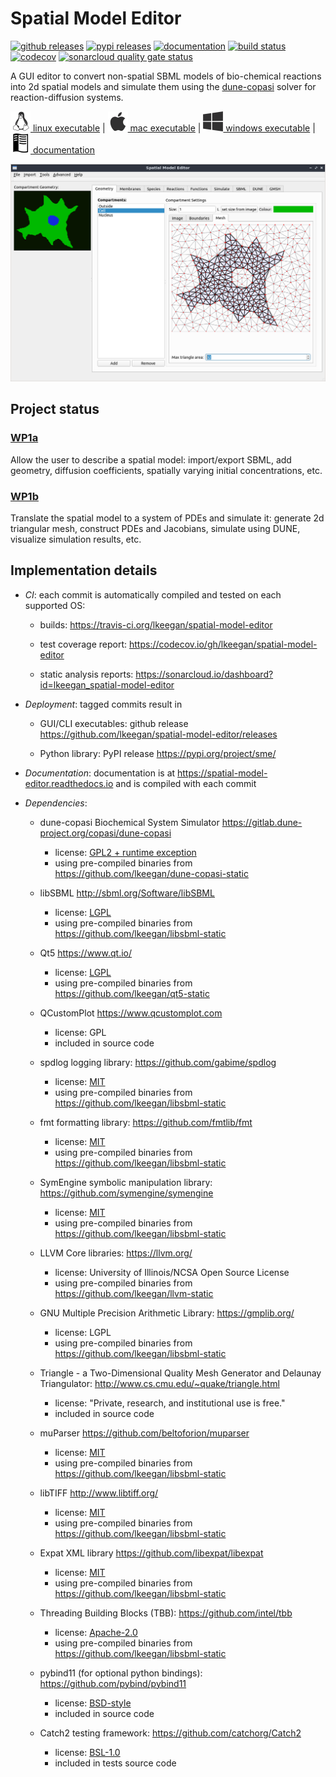 # Spatial Model Editor
[![github releases](https://img.shields.io/github/release/lkeegan/spatial-model-editor.svg)](https://github.com/lkeegan/spatial-model-editor/releases)
[![pypi releases](https://img.shields.io/pypi/v/sme.svg)](https://pypi.org/project/sme)
[![documentation](https://readthedocs.org/projects/spatial-model-editor/badge/)](https://spatial-model-editor.readthedocs.io/en/latest/)
[![build status](https://travis-ci.org/lkeegan/spatial-model-editor.svg?branch=master)](https://travis-ci.org/lkeegan/spatial-model-editor)
[![codecov](https://codecov.io/gh/lkeegan/spatial-model-editor/branch/master/graph/badge.svg)](https://codecov.io/gh/lkeegan/spatial-model-editor)
[![sonarcloud quality gate status](https://sonarcloud.io/api/project_badges/measure?project=lkeegan_spatial-model-editor&metric=alert_status)](https://sonarcloud.io/dashboard?id=lkeegan_spatial-model-editor)

A GUI editor to convert non-spatial SBML models of bio-chemical reactions into 2d spatial models and simulate them using the [dune-copasi](https://gitlab.dune-project.org/copasi/dune-copasi) solver for reaction-diffusion systems.

[<img src="docs/quickstart/img/icon-linux.png" width="32"> linux executable](https://github.com/lkeegan/spatial-model-editor/releases/latest/download/spatial-model-editor) |
[<img src="docs/quickstart/img/icon-osx.png" width="32"> mac executable](https://github.com/lkeegan/spatial-model-editor/releases/latest/download/spatial-model-editor.dmg) |
[<img src="docs/quickstart/img/icon-windows.png" width="32"> windows executable](https://github.com/lkeegan/spatial-model-editor/releases/latest/download/spatial-model-editor.exe) |
[<img src="docs/quickstart/img/icon-docs.png" width="32"> documentation](https://spatial-model-editor.readthedocs.io/en/latest/)

![screenshot](docs/img/mesh.png)

## Project status

### [WP1a](https://github.com/lkeegan/spatial-model-editor/projects/1)
Allow the user to describe a spatial model: import/export SBML, add geometry, diffusion coefficients, spatially varying initial concentrations, etc.

### [WP1b](https://github.com/lkeegan/spatial-model-editor/projects/2)
Translate the spatial model to a system of PDEs and simulate it: generate 2d triangular mesh, construct PDEs and Jacobians, simulate using DUNE, visualize simulation results, etc.

## Implementation details

-   _CI_: each commit is automatically compiled and tested on each supported OS:

    -   builds: <https://travis-ci.org/lkeegan/spatial-model-editor>

    -   test coverage report: <https://codecov.io/gh/lkeegan/spatial-model-editor>

    -   static analysis reports: <https://sonarcloud.io/dashboard?id=lkeegan_spatial-model-editor>

-   _Deployment_: tagged commits result in 

    -   GUI/CLI executables: github release <https://github.com/lkeegan/spatial-model-editor/releases>

    -   Python library: PyPI release <https://pypi.org/project/sme/>

-   _Documentation_: documentation is at <https://spatial-model-editor.readthedocs.io> and is compiled with each commit

-   _Dependencies_:

    -   dune-copasi Biochemical System Simulator <https://gitlab.dune-project.org/copasi/dune-copasi>

        -   license: [GPL2 + runtime exception](https://dune-project.org/about/license/)
        -   using pre-compiled binaries from <https://github.com/lkeegan/dune-copasi-static>

    -   libSBML <http://sbml.org/Software/libSBML>

        -   license: [LGPL](http://sbml.org/Software/libSBML/LibSBML_License)
        -   using pre-compiled binaries from <https://github.com/lkeegan/libsbml-static>

    -   Qt5 <https://www.qt.io/>

        -   license: [LGPL](https://doc.qt.io/qt-5/lgpl.html)
        -   using pre-compiled binaries from <https://github.com/lkeegan/qt5-static>

    -   QCustomPlot <https://www.qcustomplot.com>

        -   license: GPL
        -   included in source code

    -   spdlog logging library: <https://github.com/gabime/spdlog>

        -   license: [MIT](https://github.com/gabime/spdlog/blob/v1.x/LICENSE)
        -   using pre-compiled binaries from <https://github.com/lkeegan/libsbml-static>

    -   fmt formatting library: <https://github.com/fmtlib/fmt>

        -   license: [MIT](https://github.com/fmtlib/fmt/blob/master/LICENSE.rst)
        -   using pre-compiled binaries from <https://github.com/lkeegan/libsbml-static>

    -   SymEngine symbolic manipulation library: <https://github.com/symengine/symengine>

        -   license: [MIT](https://github.com/symengine/symengine/blob/master/LICENSE)
        -   using pre-compiled binaries from <https://github.com/lkeegan/libsbml-static>

    -   LLVM Core libraries: <https://llvm.org/>

        -   license: University of Illinois/NCSA Open Source License
        -   using pre-compiled binaries from <https://github.com/lkeegan/llvm-static>

    -   GNU Multiple Precision Arithmetic Library: <https://gmplib.org/>

        -   license: LGPL
        -   using pre-compiled binaries from <https://github.com/lkeegan/libsbml-static>

    -   Triangle - a Two-Dimensional Quality Mesh Generator and Delaunay Triangulator: <http://www.cs.cmu.edu/~quake/triangle.html>

        -   license: "Private, research, and institutional use is free."
        -   included in source code

    -   muParser <https://github.com/beltoforion/muparser>

        -   license: [MIT](https://github.com/beltoforion/muparser/blob/master/License.txt)
        -   using pre-compiled binaries from <https://github.com/lkeegan/libsbml-static>

    -   libTIFF <http://www.libtiff.org/>

        -   license: [MIT](http://www.libtiff.org/misc.html)
        -   using pre-compiled binaries from <https://github.com/lkeegan/libsbml-static>

    -   Expat XML library <https://github.com/libexpat/libexpat>

        -   license: [MIT](https://github.com/libexpat/libexpat/blob/master/expat/COPYING)
        -   using pre-compiled binaries from <https://github.com/lkeegan/libsbml-static>

    -   Threading Building Blocks (TBB): <https://github.com/intel/tbb>

        -   license: [Apache-2.0](https://github.com/intel/tbb/blob/tbb_2020/LICENSE)
        -   using pre-compiled binaries from <https://github.com/lkeegan/libsbml-static>

    -   pybind11 (for optional python bindings): <https://github.com/pybind/pybind11>

        -   license: [BSD-style](https://github.com/pybind/pybind11/blob/master/LICENSE)
        -   included in source code

    -   Catch2 testing framework: <https://github.com/catchorg/Catch2>

        -   license: [BSL-1.0](https://github.com/catchorg/Catch2/blob/master/LICENSE.txt)
        -   included in tests source code

